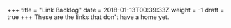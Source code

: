 +++
title = "Link Backlog"
date = 2018-01-13T00:39:33Z
weight = -1
draft = true
+++
These are the links that don't have a home yet.